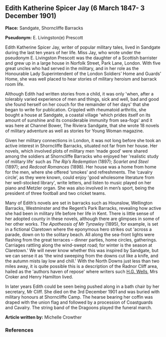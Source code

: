 ## Edith Katherine Spicer Jay (6 March 1847- 3 December 1901) 

**Place:** Sandgate, Shorncliffe Barracks

**Pseudonym:**  E. Livingston(e) Prescott

Edith Katherine Spicer Jay, writer of popular military tales, lived in Sandgate during the last ten years of her life.  Miss Jay, who wrote under the pseudonym E. Livingston Prescott was the daughter of a Scottish barrister and grew up in a large house in Norfolk Street, Park Lane, London. With five great uncles who had served in the military, and in her role as the Honourable Lady Superintendent of the London Soldiers’ Home and Guards’ Home, she was well placed to hear stories of military heroism and barrack room life.  

Although Edith had written stories from a child, it was only 'when, after a tolerably varied experience of men and things, sick and well, bad and good she found herself on her couch for the remainder of her days' that she began to write for publication.  Crippled with rheumatoid arthritis, she bought a house at Sandgate, a coastal village 'which prides itself on its amount of sunshine and its considerable immunity from sea-fogs' and it was here at Channel Bower, The Riviera Sandgate, that she wrote 18 novels of military adventure as well as stories for Young Woman magazine.

Given her military connections in London, it was not long before she took an active interest in Shorncliffe Barracks, situated not far from her house. Her novels, which involved plots of military men ‘made good’ were shared among the soldiers at Shorncliffe Barracks who enjoyed her 'realistic study of military life'  such as _The Rip’s Redemption_ (1897); _Scarlet and Steel_ (1897); and _Redcoat Romances_ (1898). Her house was a home from home for the men, where she offered ‘smokes’ and refreshments. The ‘cavalry circle’, as they were known, could enjoy 'good wholesome literature from her well-stocked library', write letters, and listen to music played on her piano and Metzler organ.  She was also involved in men’s sport, being the president of three football and two cricket teams. 

Many of Edith’s novels are set in barracks such as Hounslow, Wellington Barracks, Westminster and the Regent’s Park Barracks, revealing how active she had been in military life before her life in Kent.  There is little sense of her adopted county in these novels, although there are glimpses in some of her other works. _The Apotheosis of Mr Tyrawley_ (1895), for example, is set in a fictional Claretown where the eponymous hero strikes out 'across a parade, down on to the solitary beach. All along the sea-front lights were flashing from the great terraces – dinner parties, home circles, gatherings. Carriages rattling along the wind-swept road; for winter is the season at Claretown.' We will never know whether this was inspired by Sandgate, but we can sense it as 'the wind sweeping from the downs cut like a knife, and the autumn mists lay low and chill.' With the North Downs just less than two miles away, it is quite possible this is a description of the Radnor Cliff area, hailed as the 'authors haven of repose'  where writers such [H.G. Wells](/19c/19c-wellshg-biography), Mrs Croker and Henry Hamilton lived.

In later years Edith could be seen being pushed along in a bath chair by her secretary, Mr Cliff. She died on the 3rd December 1901 and was buried with military honours at Shorncliffe Camp. The hearse bearing her coffin was draped with the union flag and followed by a procession of Coastguards and Cavalry. The string band of the Dragoons played the funeral march. 

**Article written by:** Michelle Crowther

### References

[^ref1]: Schwartz, J.H. Jay, Edith Katherine Spicer [pseud. E. Livingston Prescott] _Oxford Dictionary of National Biography_, 2004.
[^ref1]: _The Literary Year Book of 1902_.
[^ref1]: _The Climate and Baths of Great Britain_, 1895, Macmillan. 
[^ref1]: _Westminster Gazette_ - Tuesday 25 May 1897.
[^ref1]: _Folkestone, Hythe, Sandgate & Cheriton Herald_ - Saturday 12 April 1902.
[^ref1]: _The Literary Year Book of 1902_.
[^ref1]: _Folkestone, Hythe, Sandgate & Cheriton Herald_ - Saturday 27 May 1899.
[^ref1]: _Folkestone Express, Sandgate, Shorncliffe & Hythe Advertiser_ - Wednesday 18 December 1901.






